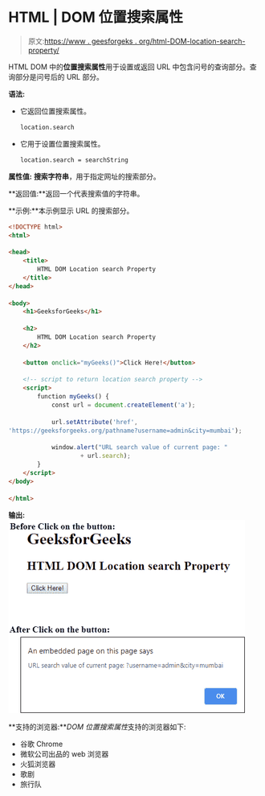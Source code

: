 # HTML | DOM 位置搜索属性

> 原文:[https://www . geesforgeks . org/html-DOM-location-search-property/](https://www.geeksforgeeks.org/html-dom-location-search-property/)

HTML DOM 中的**位置搜索属性**用于设置或返回 URL 中包含问号的查询部分。查询部分是问号后的 URL 部分。

**语法:**

*   它返回位置搜索属性。

    ```html
    location.search
    ```

*   它用于设置位置搜索属性。

    ```html
    location.search = searchString
    ```

**属性值:** **搜索字符串**，用于指定网址的搜索部分。

**返回值:**返回一个代表搜索值的字符串。

**示例:**本示例显示 URL 的搜索部分。

```html
<!DOCTYPE html>
<html>

<head>
    <title>
        HTML DOM Location search Property
    </title>
</head>

<body>
    <h1>GeeksforGeeks</h1>

    <h2>
        HTML DOM Location search Property
    </h2>

    <button onclick="myGeeks()">Click Here!</button>

    <!-- script to return location search property -->
    <script>
        function myGeeks() {
            const url = document.createElement('a');

            url.setAttribute('href', 
'https://geeksforgeeks.org/pathname?username=admin&city=mumbai');

            window.alert("URL search value of current page: "
                    + url.search);
        }
    </script>
</body>

</html>                                
```

**输出:**
![](img/daefc808e1b8c925cedf223aa93bfe38.png)

**支持的浏览器:***DOM 位置搜索属性*支持的浏览器如下:

*   谷歌 Chrome
*   微软公司出品的 web 浏览器
*   火狐浏览器
*   歌剧
*   旅行队